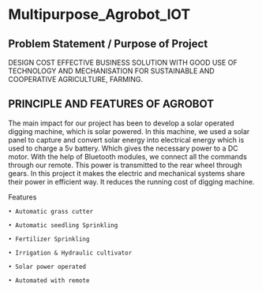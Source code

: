 # Multipurpose_Agrobot_IOT
## Problem Statement / Purpose of Project
DESIGN COST EFFECTIVE BUSINESS SOLUTION WITH GOOD USE OF TECHNOLOGY AND MECHANISATION FOR SUSTAINABLE AND COOPERATIVE AGRICULTURE, FARMING.

## PRINCIPLE AND FEATURES OF AGROBOT

The main impact for our project has been to develop a solar operated digging machine, which is solar powered. In this machine, we used a solar panel to capture and convert solar energy into electrical energy which is used to charge a 5v battery. Which gives the necessary power to a DC motor. With the help of Bluetooth modules, we connect all the commands through our remote. This power is transmitted to the rear wheel through gears. In this project it makes the electric and mechanical systems share their power in efficient way. It reduces the running cost of digging machine.

Features

    • Automatic grass cutter
    
    • Automatic seedling Sprinkling
    
    • Fertilizer Sprinkling
    
    • Irrigation & Hydraulic cultivator
    
    • Solar power operated

    • Automated with remote
